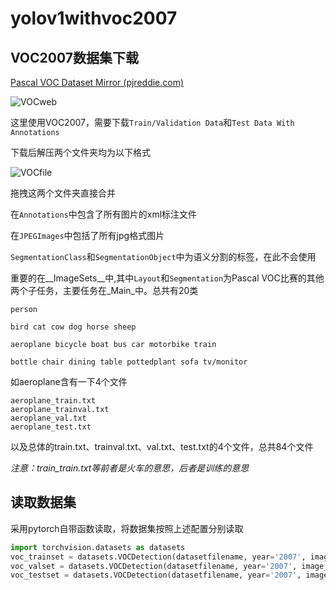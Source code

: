 # yolov1withvoc2007

## VOC2007数据集下载

[Pascal VOC Dataset Mirror (pjreddie.com)](https://pjreddie.com/projects/pascal-voc-dataset-mirror/)

![VOCweb](C:\Users\20826\Documents\GitHub\yolov1withvoc2007\imgofreadme\VOCweb.png)

这里使用VOC2007，需要下载` Train/Validation Data `和`Test Data With Annotations`

下载后解压两个文件夹均为以下格式

![VOCfile](C:\Users\20826\Documents\GitHub\yolov1withvoc2007\imgofreadme\VOCfile.png)

拖拽这两个文件夹直接合并

在`Annotations`中包含了所有图片的xml标注文件

在`JPEGImages`中包括了所有jpg格式图片

`SegmentationClass`和`SegmentationObject`中为语义分割的标签，在此不会使用

重要的在__ImageSets__中,其中`Layout`和`Segmentation`为Pascal VOC比赛的其他两个子任务，主要任务在_Main_中。总共有20类

```
person

bird cat cow dog horse sheep

aeroplane bicycle boat bus car motorbike train

bottle chair dining table pottedplant sofa tv/monitor
```

如aeroplane含有一下4个文件

```
aeroplane_train.txt
aeroplane_trainval.txt
aeroplane_val.txt
aeroplane_test.txt
```

以及总体的train.txt、trainval.txt、val.txt、test.txt的4个文件，总共84个文件

*注意：train_train.txt等前者是火车的意思，后者是训练的意思*



## 读取数据集

采用pytorch自带函数读取，将数据集按照上述配置分别读取

```python
import torchvision.datasets as datasets
voc_trainset = datasets.VOCDetection(datasetfilename, year='2007', image_set='train', download=False)
voc_valset = datasets.VOCDetection(datasetfilename, year='2007', image_set='val', download=False)
voc_testset = datasets.VOCDetection(datasetfilename, year='2007', image_set='test', download=False)
```

